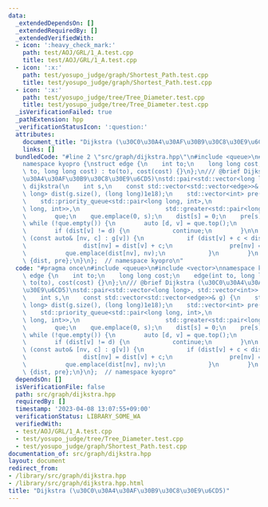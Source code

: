 ```yaml
---
data:
  _extendedDependsOn: []
  _extendedRequiredBy: []
  _extendedVerifiedWith:
  - icon: ':heavy_check_mark:'
    path: test/AOJ/GRL/1_A.test.cpp
    title: test/AOJ/GRL/1_A.test.cpp
  - icon: ':x:'
    path: test/yosupo_judge/graph/Shortest_Path.test.cpp
    title: test/yosupo_judge/graph/Shortest_Path.test.cpp
  - icon: ':x:'
    path: test/yosupo_judge/tree/Tree_Diameter.test.cpp
    title: test/yosupo_judge/tree/Tree_Diameter.test.cpp
  _isVerificationFailed: true
  _pathExtension: hpp
  _verificationStatusIcon: ':question:'
  attributes:
    document_title: "Dijkstra (\u30C0\u30A4\u30AF\u30B9\u30C8\u30E9\u6CD5)"
    links: []
  bundledCode: "#line 2 \"src/graph/dijkstra.hpp\"\n#include <queue>\n#include <vector>\n\
    namespace kyopro {\nstruct edge {\n    int to;\n    long long cost;\n    edge(int\
    \ to, long long cost) : to(to), cost(cost) {}\n};\n/// @brief Dijkstra (\u30C0\
    \u30A4\u30AF\u30B9\u30C8\u30E9\u6CD5)\nstd::pair<std::vector<long long>, std::vector<int>>\
    \ dijkstra(\n    int s,\n    const std::vector<std::vector<edge>>& g) {\n    std::vector<long\
    \ long> dist(g.size(), (long long)1e18);\n    std::vector<int> pre(g.size(), -1);\n\
    \    std::priority_queue<std::pair<long long, int>,\n                        std::vector<std::pair<long\
    \ long, int>>,\n                        std::greater<std::pair<long long, int>>>\n\
    \        que;\n    que.emplace(0, s);\n    dist[s] = 0;\n    pre[s] = s;\n   \
    \ while (!que.empty()) {\n        auto [d, v] = que.top();\n        que.pop();\n\
    \        if (dist[v] != d) {\n            continue;\n        }\n\n        for\
    \ (const auto& [nv, c] : g[v]) {\n            if (dist[v] + c < dist[nv]) {\n\
    \                dist[nv] = dist[v] + c;\n                pre[nv] = v;\n     \
    \           que.emplace(dist[nv], nv);\n            }\n        }\n    }\n    return\
    \ {dist, pre};\n}\n};  // namespace kyopro\n"
  code: "#pragma once\n#include <queue>\n#include <vector>\nnamespace kyopro {\nstruct\
    \ edge {\n    int to;\n    long long cost;\n    edge(int to, long long cost) :\
    \ to(to), cost(cost) {}\n};\n/// @brief Dijkstra (\u30C0\u30A4\u30AF\u30B9\u30C8\
    \u30E9\u6CD5)\nstd::pair<std::vector<long long>, std::vector<int>> dijkstra(\n\
    \    int s,\n    const std::vector<std::vector<edge>>& g) {\n    std::vector<long\
    \ long> dist(g.size(), (long long)1e18);\n    std::vector<int> pre(g.size(), -1);\n\
    \    std::priority_queue<std::pair<long long, int>,\n                        std::vector<std::pair<long\
    \ long, int>>,\n                        std::greater<std::pair<long long, int>>>\n\
    \        que;\n    que.emplace(0, s);\n    dist[s] = 0;\n    pre[s] = s;\n   \
    \ while (!que.empty()) {\n        auto [d, v] = que.top();\n        que.pop();\n\
    \        if (dist[v] != d) {\n            continue;\n        }\n\n        for\
    \ (const auto& [nv, c] : g[v]) {\n            if (dist[v] + c < dist[nv]) {\n\
    \                dist[nv] = dist[v] + c;\n                pre[nv] = v;\n     \
    \           que.emplace(dist[nv], nv);\n            }\n        }\n    }\n    return\
    \ {dist, pre};\n}\n};  // namespace kyopro"
  dependsOn: []
  isVerificationFile: false
  path: src/graph/dijkstra.hpp
  requiredBy: []
  timestamp: '2023-04-08 13:07:55+09:00'
  verificationStatus: LIBRARY_SOME_WA
  verifiedWith:
  - test/AOJ/GRL/1_A.test.cpp
  - test/yosupo_judge/tree/Tree_Diameter.test.cpp
  - test/yosupo_judge/graph/Shortest_Path.test.cpp
documentation_of: src/graph/dijkstra.hpp
layout: document
redirect_from:
- /library/src/graph/dijkstra.hpp
- /library/src/graph/dijkstra.hpp.html
title: "Dijkstra (\u30C0\u30A4\u30AF\u30B9\u30C8\u30E9\u6CD5)"
---
```

